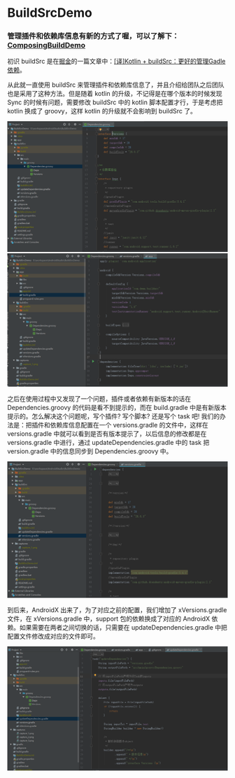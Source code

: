 # BuildSrcDemo

### 管理插件和依赖库信息有新的方式了喔，可以了解下：[ComposingBuildDemo](https://gitee.com/cbfg5210/ComposingBuildDemo)

初识 buildSrc 是在[掘金](https://juejin.im/)的一篇文章中：[[译]Kotlin + buildSrc：更好的管理Gadle依赖](https://juejin.im/post/5b0fb0e56fb9a00a012b7fda)。

从此就一直使用 buildSrc 来管理插件和依赖库信息了，并且介绍给团队之后团队也是采用了这种方法。但是随着 kotlin 的升级，不记得是在哪个版本的时候发现 Sync 的时候有问题，需要修改 buildSrc 中的 kotlin 脚本配置才行，于是考虑把 kotlin 换成了 groovy，这样 kotlin 的升级就不会影响到 buildSrc 了。

![部分代码截图](https://raw.githubusercontent.com/cbfg5210/BuildSrcDemo/master/captures/capture_1.png)
![部分代码截图](https://raw.githubusercontent.com/cbfg5210/BuildSrcDemo/master/captures/capture_3.png)

之后在使用过程中又发现了一个问题，插件或者依赖有新版本的话在 Dependencies.groovy 的代码是看不到提示的，而在 build.gradle 中是有新版本提示的。怎么解决这个问题呢，写个插件? 写个脚本? 还是写个 task 吧! 我们的办法是：把插件和依赖库信息配置在一个 versions.gradle 的文件中，这样在 versions.gradle 中就可以看到是否有版本提示了，以后信息的修改都是在 versions.gradle 中进行，通过 updateDependencies.gradle 中的 task 把 version.gradle 中的信息同步到 Dependencies.groovy 中。

![部分代码截图](https://raw.githubusercontent.com/cbfg5210/BuildSrcDemo/master/captures/capture_2.png)

到后来，AndroidX 出来了，为了对应之前的配置，我们增加了 xVersions.gradle 文件，在 xVersions.gradle 中，support 包的依赖换成了对应的 AndroidX 依赖。如果需要在两者之间切换的话，只需要在 updateDependencies.gradle 中把配置文件修改成对应的文件即可。

![部分代码截图](https://raw.githubusercontent.com/cbfg5210/BuildSrcDemo/master/captures/capture_4.png)
